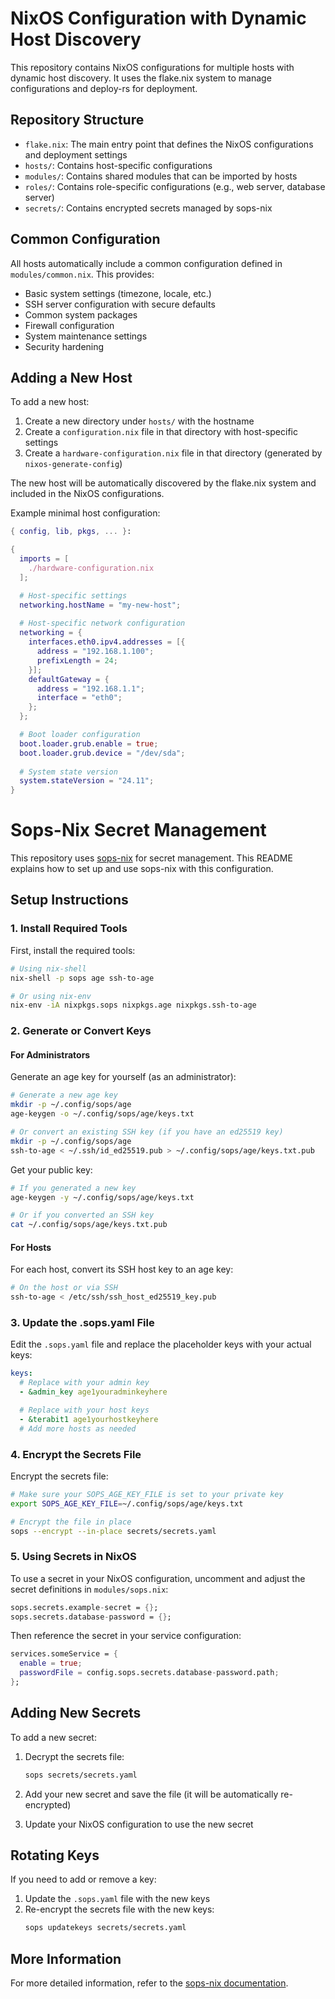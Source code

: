 # NixOS Configuration with Dynamic Host Discovery

This repository contains NixOS configurations for multiple hosts with dynamic host discovery. It uses the flake.nix system to manage configurations and deploy-rs for deployment.

## Repository Structure

- `flake.nix`: The main entry point that defines the NixOS configurations and deployment settings
- `hosts/`: Contains host-specific configurations
- `modules/`: Contains shared modules that can be imported by hosts
- `roles/`: Contains role-specific configurations (e.g., web server, database server)
- `secrets/`: Contains encrypted secrets managed by sops-nix

## Common Configuration

All hosts automatically include a common configuration defined in `modules/common.nix`. This provides:

- Basic system settings (timezone, locale, etc.)
- SSH server configuration with secure defaults
- Common system packages
- Firewall configuration
- System maintenance settings
- Security hardening

## Adding a New Host

To add a new host:

1. Create a new directory under `hosts/` with the hostname
2. Create a `configuration.nix` file in that directory with host-specific settings
3. Create a `hardware-configuration.nix` file in that directory (generated by `nixos-generate-config`)

The new host will be automatically discovered by the flake.nix system and included in the NixOS configurations.

Example minimal host configuration:

```nix
{ config, lib, pkgs, ... }:

{
  imports = [
    ./hardware-configuration.nix
  ];

  # Host-specific settings
  networking.hostName = "my-new-host";
  
  # Host-specific network configuration
  networking = {
    interfaces.eth0.ipv4.addresses = [{
      address = "192.168.1.100";
      prefixLength = 24;
    }];
    defaultGateway = {
      address = "192.168.1.1";
      interface = "eth0";
    };
  };

  # Boot loader configuration
  boot.loader.grub.enable = true;
  boot.loader.grub.device = "/dev/sda";
  
  # System state version
  system.stateVersion = "24.11";
}
```

# Sops-Nix Secret Management

This repository uses [sops-nix](https://github.com/Mic92/sops-nix) for secret management. This README explains how to set up and use sops-nix with this configuration.

## Setup Instructions

### 1. Install Required Tools

First, install the required tools:

```bash
# Using nix-shell
nix-shell -p sops age ssh-to-age

# Or using nix-env
nix-env -iA nixpkgs.sops nixpkgs.age nixpkgs.ssh-to-age
```

### 2. Generate or Convert Keys

#### For Administrators

Generate an age key for yourself (as an administrator):

```bash
# Generate a new age key
mkdir -p ~/.config/sops/age
age-keygen -o ~/.config/sops/age/keys.txt

# Or convert an existing SSH key (if you have an ed25519 key)
mkdir -p ~/.config/sops/age
ssh-to-age < ~/.ssh/id_ed25519.pub > ~/.config/sops/age/keys.txt.pub
```

Get your public key:

```bash
# If you generated a new key
age-keygen -y ~/.config/sops/age/keys.txt

# Or if you converted an SSH key
cat ~/.config/sops/age/keys.txt.pub
```

#### For Hosts

For each host, convert its SSH host key to an age key:

```bash
# On the host or via SSH
ssh-to-age < /etc/ssh/ssh_host_ed25519_key.pub
```

### 3. Update the .sops.yaml File

Edit the `.sops.yaml` file and replace the placeholder keys with your actual keys:

```yaml
keys:
  # Replace with your admin key
  - &admin_key age1youradminkeyhere

  # Replace with your host keys
  - &terabit1 age1yourhostkeyhere
  # Add more hosts as needed
```

### 4. Encrypt the Secrets File

Encrypt the secrets file:

```bash
# Make sure your SOPS_AGE_KEY_FILE is set to your private key
export SOPS_AGE_KEY_FILE=~/.config/sops/age/keys.txt

# Encrypt the file in place
sops --encrypt --in-place secrets/secrets.yaml
```

### 5. Using Secrets in NixOS

To use a secret in your NixOS configuration, uncomment and adjust the secret definitions in `modules/sops.nix`:

```nix
sops.secrets.example-secret = {};
sops.secrets.database-password = {};
```

Then reference the secret in your service configuration:

```nix
services.someService = {
  enable = true;
  passwordFile = config.sops.secrets.database-password.path;
};
```

## Adding New Secrets

To add a new secret:

1. Decrypt the secrets file:
   ```bash
   sops secrets/secrets.yaml
   ```

2. Add your new secret and save the file (it will be automatically re-encrypted)

3. Update your NixOS configuration to use the new secret

## Rotating Keys

If you need to add or remove a key:

1. Update the `.sops.yaml` file with the new keys
2. Re-encrypt the secrets file with the new keys:
   ```bash
   sops updatekeys secrets/secrets.yaml
   ```

## More Information

For more detailed information, refer to the [sops-nix documentation](https://github.com/Mic92/sops-nix).